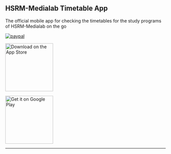 ## **HSRM-Medialab Timetable App**
The official mobile app for checking the timetables for the study programs of HSRM-Medialab on the go

[![paypal](https://www.paypalobjects.com/en_US/i/btn/btn_donate_LG.gif)](https://www.paypal.com/cgi-bin/webscr?cmd=_s-xclick&hosted_button_id=JDQ25RR6Z3HFE)

<a href='https://itunes.apple.com/us/app/hsrm-medialab-stundenplan/id1239076997'><img alt='Download on the App Store' src='https://devimages.apple.com.edgekey.net/app-store/marketing/guidelines/images/badge-download-on-the-app-store.svg' width='150'/></a>

<a href='https://play.google.com/store/apps/details?id=com.hsrmmedialabtimetableapp&pcampaignid=MKT-Other-global-all-co-prtnr-py-PartBadge-Mar2515-1'><img alt='Get it on Google Play' src='https://play.google.com/intl/en_us/badges/images/generic/en_badge_web_generic.png' width='150'/></a>

___
